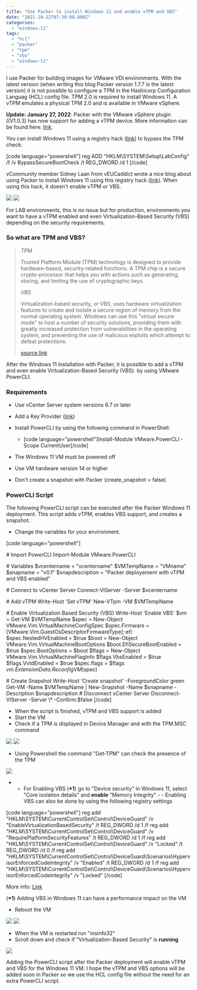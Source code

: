 ```yaml
---
title: "Use Packer to install Windows 11 and enable vTPM and VBS"
date: "2021-10-22T07:30:08.000Z"
categories: 
  - "windows-11"
tags: 
  - "hcl"
  - "packer"
  - "tpm"
  - "vbs"
  - "windows-11"
---
```


I use Packer for building images for VMware VDI environments. With the latest version (when writing this blog Packer version 1.7.7 is the latest version) it is not possible to configure a TPM in the Hashicorp Configuration Languag (HCL) config file. TPM 2.0 is required to install Windows 11. A vTPM emulates a physical TPM 2.0 and is available in VMware vSphere.

**Update: January 27, 2022**: Packer with the VMware vSphere plugin ((V1.0.3) has now support for adding a vTPM device. More information can be found here: [link](https://www.ivobeerens.nl/2022/01/27/packer-has-now-virtual-tpm-vtpm-device-support/).

You can install Windows 11 using a registry hack ([link](https://www.ivobeerens.nl/2021/10/06/install-windows-11-as-vm-in-vmware-vsphere-workstation-without-tpm-2-0/)) to bypass the TPM check:

\[code language="powershell"\] reg ADD "HKLM\\SYSTEM\\Setup\\LabConfig" /f /v BypassSecureBootCheck /t REG\_DWORD /d 1 \[/code\]

vCommunity member Sidney Laan from vEUCaddict wrote a nice blog about using Packer to install Windows 11 using this registry hack ([link](https://veucaddict.com/blog/differences-in-creating-windows-10-and-windows-11-images-on-vmware-vsphere-with-packer/)). When using this hack, it doesn't enable vTPM or VBS.

[![](images/TPMnotenabled-300x226.jpg)](https://www.ivobeerens.nl/wp-content/uploads/2021/10/TPMnotenabled.jpg) [![](images/VBSnotenabled-300x165.jpg)](https://www.ivobeerens.nl/wp-content/uploads/2021/10/VBSnotenabled.jpg)

For LAB environments, this is no issue but for production, environments you want to have a vTPM enabled and even Virtualization-Based Security (VBS) depending on the security requirements.

### **So what are TPM and VBS**?

> _TPM_
> 
> Trusted Platform Module (TPM) technology is designed to provide hardware-based, security-related functions. A TPM chip is a secure crypto-processor that helps you with actions such as generating, storing, and limiting the use of cryptographic keys.
> 
> _VBS_
> 
> Virtualization-based security, or VBS, uses hardware virtualization features to create and isolate a secure region of memory from the normal operating system. Windows can use this "virtual secure mode" to host a number of security solutions, providing them with greatly increased protection from vulnerabilities in the operating system, and preventing the use of malicious exploits which attempt to defeat protections.
> 
> [source link](https://docs.microsoft.com/en-us/windows-hardware/design/device-experiences/oem-vbs)

After the Windows 11 installation with Packer, it is possible to add a vTPM and even enable Virtualization-Based Security (VBS)  by using VMware PowerCLI.

### **Requirements**

- Use vCenter Server system versions 6.7 or later
- Add a Key Provider ([link](https://www.ivobeerens.nl/2021/10/07/install-windows-11-on-vmware-vsphere-with-a-virtual-tpm/))
- Install PowerCLI by using the following command in PowerShell:
    - \[code language="powershell"\]Install-Module VMware.PowerCLI -Scope CurrentUser\[/code\]
        
- The Windows 11 VM must be powered off
- Use VM hardware version 14 or higher
- Don't create a snapshot with Packer (create\_snapshot = false)

### **PowerCLI Script**

The following PowerCLI script can be executed after the Packer Windows 11 deployment. This script adds vTPM, enables VBS support, and creates a snapshot.

- Change the variables for your environment.

\[code language="powershell"\]

\# Import PowerCLI Import-Module VMware.PowerCLI

\# Variables $vcentername = "vcentername" $VMTempName = "VMname" $snapname = "v0.1" $snapdescription = "Packer deployement with vTPM and VBS enabled"

\# Connect to vCenter Server Connect-VIServer -Server $vcentername

\# Add vTPM Write-Host 'Set vTPM' New-VTpm -VM $VMTempName

\# Enable Virtualization Based Security (VBS) Write-Host 'Enable VBS' $vm = Get-VM $VMTempName $spec = New-Object VMware.Vim.VirtualMachineConfigSpec $spec.Firmware = \[VMware.Vim.GuestOsDescriptorFirmwareType\]::efi $spec.NestedHVEnabled = $true $boot = New-Object VMware.Vim.VirtualMachineBootOptions $boot.EfiSecureBootEnabled = $true $spec.BootOptions = $boot $flags = New-Object VMware.Vim.VirtualMachineFlagInfo $flags.VbsEnabled = $true $flags.VvtdEnabled = $true $spec.flags = $flags $vm.ExtensionData.ReconfigVM($spec)

\# Create Snapshot Write-Host 'Create snapshot' -ForegroundColor green Get-VM -Name $VMTempName | New-Snapshot -Name $snapname -Description $snapdescription # Disconnect vCenter Server Disconnect-VIServer -Server \* -Confirm:$false \[/code\]

- When the script is finished, vTPM and VBS support is added
- Start the VM
- Check if a TPM is displayed in Device Manager and with the TPM.MSC command

[![](images/TPMDeviceManager-300x225.jpg)](https://www.ivobeerens.nl/wp-content/uploads/2021/10/TPMDeviceManager.jpg) [![](images/vTPMEnabled-300x219.jpg)](https://www.ivobeerens.nl/wp-content/uploads/2021/10/vTPMEnabled.jpg)

- Using Powershell the command "Get-TPM" can check the presence of the TPM

[![](images/Get-TPM-300x157.jpg)](https://www.ivobeerens.nl/wp-content/uploads/2021/10/Get-TPM.jpg)

- - For Enabling VBS (**\*1**) go to "Device security" in Windows 11, select "Core isolation details" and **enable** "Memory Integrity"
        - - Enabling VBS can also be done by using the following registry settings

\[code language="powershell"\] reg add "HKLM\\SYSTEM\\CurrentControlSet\\Control\\DeviceGuard" /v "EnableVirtualizationBasedSecurity" /t REG\_DWORD /d 1 /f reg add "HKLM\\SYSTEM\\CurrentControlSet\\Control\\DeviceGuard" /v "RequirePlatformSecurityFeatures" /t REG\_DWORD /d 1 /f reg add "HKLM\\SYSTEM\\CurrentControlSet\\Control\\DeviceGuard" /v "Locked" /t REG\_DWORD /d 0 /f reg add "HKLM\\SYSTEM\\CurrentControlSet\\Control\\DeviceGuard\\Scenarios\\HypervisorEnforcedCodeIntegrity" /v "Enabled" /t REG\_DWORD /d 1 /f reg add "HKLM\\SYSTEM\\CurrentControlSet\\Control\\DeviceGuard\\Scenarios\\HypervisorEnforcedCodeIntegrity" /v "Locked" \[/code\]

More info: [Link](https://docs.microsoft.com/en-us/windows/security/threat-protection/device-guard/enable-virtualization-based-protection-of-code-integrity)

(**\*1**) Adding VBS in Windows 11 can have a performance impact on the VM

- Reboot the VM

[![](images/0VBS-300x234.jpg)](https://www.ivobeerens.nl/wp-content/uploads/2021/10/0VBS.jpg) [![](images/VBS-1-300x169.jpg)](https://www.ivobeerens.nl/wp-content/uploads/2021/10/VBS-1.jpg)

- When the VM is restarted run "msinfo32"
- Scroll down and check if "Virtualization-Based Security" is **running**

[![](images/0MSinfo32-300x169.jpg)](https://www.ivobeerens.nl/wp-content/uploads/2021/10/0MSinfo32.jpg)

Adding the PowerCLI script after the Packer deployment will enable vTPM and VBS for the Windows 11 VM. I hope the vTPM and VBS options will be added soon in Packer so we use the HCL config file without the need for an extra PowerCLI script.
